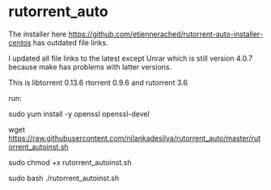 # rutorrent_auto

The installer here https://github.com/etiennerached/rutorrent-auto-installer-centos has outdated file links.

I updated all file links to the latest except Unrar which is still version 4.0.7 because make has problems with latter versions.

This is libtorrent 0.13.6 rtorrent 0.9.6 and rutorrent 3.6

run:

sudo yum install -y openssl openssl-devel

wget https://raw.githubusercontent.com/nilankadesilva/rutorrent_auto/master/rutorrent_autoinst.sh

sudo chmod +x rutorrent_autoinst.sh

sudo bash ./rutorrent_autoinst.sh
